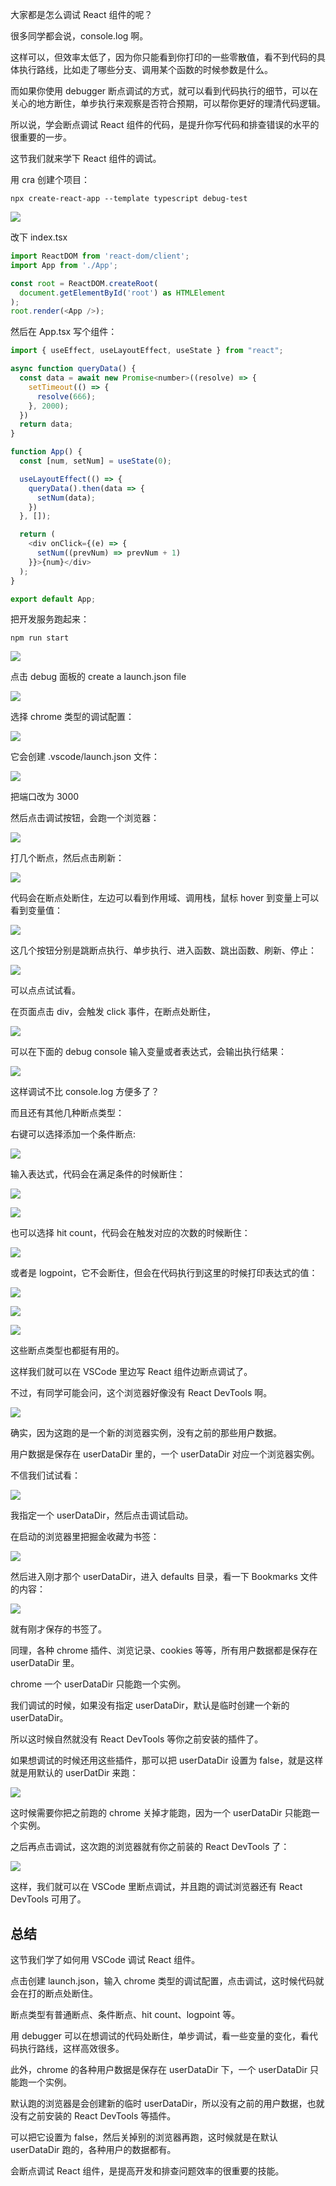 ﻿大家都是怎么调试 React 组件的呢？

很多同学都会说，console.log 啊。

这样可以，但效率太低了，因为你只能看到你打印的一些零散值，看不到代码的具体执行路线，比如走了哪些分支、调用某个函数的时候参数是什么。

而如果你使用 debugger 断点调试的方式，就可以看到代码执行的细节，可以在关心的地方断住，单步执行来观察是否符合预期，可以帮你更好的理清代码逻辑。

所以说，学会断点调试 React 组件的代码，是提升你写代码和排查错误的水平的很重要的一步。

这节我们就来学下 React 组件的调试。

用 cra 创建个项目：

```
npx create-react-app --template typescript debug-test
```

![](./images/3412a97b90f84445865205353750577a~tplv-k3u1fbpfcp-jj-mark:0:0:0:0:q75.image.png)

改下 index.tsx

```javascript
import ReactDOM from 'react-dom/client';
import App from './App';

const root = ReactDOM.createRoot(
  document.getElementById('root') as HTMLElement
);
root.render(<App />);
```
然后在 App.tsx 写个组件：

```javascript
import { useEffect, useLayoutEffect, useState } from "react";

async function queryData() {
  const data = await new Promise<number>((resolve) => {
    setTimeout(() => {
      resolve(666);
    }, 2000);
  })
  return data;
}

function App() {
  const [num, setNum] = useState(0);

  useLayoutEffect(() => {
    queryData().then(data => {
      setNum(data);
    })
  }, []);

  return (
    <div onClick={(e) => {
      setNum((prevNum) => prevNum + 1)
    }}>{num}</div>
  );
}

export default App;

```
把开发服务跑起来：

```
npm run start
```

![](./images/dead91b48d8c4bbdb7bb118d4bd64bb4~tplv-k3u1fbpfcp-jj-mark:0:0:0:0:q75.image.png)

点击 debug 面板的 create a launch.json file

![](./images/dda22e46d3514c3ca255b4df7e8b0970~tplv-k3u1fbpfcp-jj-mark:0:0:0:0:q75.image.png)

选择 chrome 类型的调试配置：

![](./images/dfbd5914af6b473cbb2dba179fe7f3f4~tplv-k3u1fbpfcp-jj-mark:0:0:0:0:q75.image.png)

它会创建 .vscode/launch.json 文件：

![](./images/a773f098837d47689b5c5b0aa9ea295e~tplv-k3u1fbpfcp-jj-mark:0:0:0:0:q75.image.png)

把端口改为 3000

然后点击调试按钮，会跑一个浏览器：

![](./images/1282274d541348de9208261b874a756c~tplv-k3u1fbpfcp-jj-mark:0:0:0:0:q75.image.png)

打几个断点，然后点击刷新：

![](./images/b9c21c647c704b949a768f3ec8b202c3~tplv-k3u1fbpfcp-jj-mark:0:0:0:0:q75.image.png)

代码会在断点处断住，左边可以看到作用域、调用栈，鼠标 hover 到变量上可以看到变量值：

![](./images/4249285353ee4473a82e8e1984b957be~tplv-k3u1fbpfcp-jj-mark:0:0:0:0:q75.image.png)

这几个按钮分别是跳断点执行、单步执行、进入函数、跳出函数、刷新、停止：

![](./images/f749c951a1e1486992fdee09b8c6896d~tplv-k3u1fbpfcp-jj-mark:0:0:0:0:q75.image.png)

可以点点试试看。

在页面点击 div，会触发 click 事件，在断点处断住，

![](./images/c146f775f6114e5894d6b7d60c9a0f1f~tplv-k3u1fbpfcp-jj-mark:0:0:0:0:q75.image.png)

可以在下面的 debug console 输入变量或者表达式，会输出执行结果：

![](./images/f0e9f2c69987412f8a1c0d560bf5bb5c~tplv-k3u1fbpfcp-jj-mark:0:0:0:0:q75.image.png)

这样调试不比 console.log 方便多了？

而且还有其他几种断点类型：

右键可以选择添加一个条件断点:

![](./images/ca5047b7bc0b42d0bfa876e18a463140~tplv-k3u1fbpfcp-jj-mark:0:0:0:0:q75.image.png)

输入表达式，代码会在满足条件的时候断住：

![](./images/08248fe17d7b4d1faf1036649fa6ca7f~tplv-k3u1fbpfcp-jj-mark:0:0:0:0:q75.image.png)

![](./images/b8aaf9aef9db4103a3a5075a6dae36d3~tplv-k3u1fbpfcp-jj-mark:0:0:0:0:q75.image.png)

也可以选择 hit count，代码会在触发对应的次数的时候断住：

![](./images/60d040cc80854781b7a3b63f279d42b8~tplv-k3u1fbpfcp-jj-mark:0:0:0:0:q75.image.png)

或者是 logpoint，它不会断住，但会在代码执行到这里的时候打印表达式的值：

![](./images/13a7c41d2e0747ac830451249275611f~tplv-k3u1fbpfcp-jj-mark:0:0:0:0:q75.image.png)

![](./images/e022713ed3fc4d8486dafdf40f3b87fa~tplv-k3u1fbpfcp-jj-mark:0:0:0:0:q75.image.png)

![](./images/8d4f0241ad2743e5959a4d51645089f8~tplv-k3u1fbpfcp-jj-mark:0:0:0:0:q75.image.png)

这些断点类型也都挺有用的。

这样我们就可以在 VSCode 里边写 React 组件边断点调试了。

不过，有同学可能会问，这个浏览器好像没有 React DevTools 啊。

![](./images/00425306a95649168c77212b65275f7b~tplv-k3u1fbpfcp-jj-mark:0:0:0:0:q75.image.png)

确实，因为这跑的是一个新的浏览器实例，没有之前的那些用户数据。

用户数据是保存在 userDataDir 里的，一个 userDataDir 对应一个浏览器实例。

不信我们试试看：

![](./images/62bec04f06cd454e9a8675ce62424c73~tplv-k3u1fbpfcp-jj-mark:0:0:0:0:q75.image.png)

我指定一个 userDataDir，然后点击调试启动。

在启动的浏览器里把掘金收藏为书签：

![](./images/c9ffea90489b4667aba6f2c792393138~tplv-k3u1fbpfcp-jj-mark:0:0:0:0:q75.image.png)

然后进入刚才那个 userDataDir，进入 defaults 目录，看一下 Bookmarks 文件的内容： 

![](./images/f870900285c8497cb5ae5566f783cece~tplv-k3u1fbpfcp-jj-mark:0:0:0:0:q75.image.png)

就有刚才保存的书签了。

同理，各种 chrome 插件、浏览记录、cookies 等等，所有用户数据都是保存在 userDataDir 里。

chrome 一个 userDataDir 只能跑一个实例。

我们调试的时候，如果没有指定 userDataDir，默认是临时创建一个新的 userDataDir。

所以这时候自然就没有 React DevTools 等你之前安装的插件了。

如果想调试的时候还用这些插件，那可以把 userDataDir 设置为 false，就是这样就是用默认的 userDatDir 来跑：

![](./images/b697eab725e04e1f957f39475a5b0e16~tplv-k3u1fbpfcp-jj-mark:0:0:0:0:q75.image.png)

这时候需要你把之前跑的 chrome 关掉才能跑，因为一个 userDataDir 只能跑一个实例。

之后再点击调试，这次跑的浏览器就有你之前装的 React DevTools 了：

![](./images/1df222df59944f69b633891adecabf82~tplv-k3u1fbpfcp-jj-mark:0:0:0:0:q75.image.png)

这样，我们就可以在 VSCode 里断点调试，并且跑的调试浏览器还有 React DevTools 可用了。

## 总结

这节我们学了如何用 VSCode 调试 React 组件。

点击创建 launch.json，输入 chrome 类型的调试配置，点击调试，这时候代码就会在打的断点处断住。

断点类型有普通断点、条件断点、hit count、logpoint 等。

用 debugger 可以在想调试的代码处断住，单步调试，看一些变量的变化，看代码执行路线，这样高效很多。

此外，chrome 的各种用户数据是保存在 userDataDir 下，一个 userDataDir 只能跑一个实例。

默认跑的浏览器是会创建新的临时 userDataDir，所以没有之前的用户数据，也就没有之前安装的 React DevTools 等插件。

可以把它设置为 false，然后关掉别的浏览器再跑，这时候就是在默认 userDataDir 跑的，各种用户的数据都有。

会断点调试 React 组件，是提高开发和排查问题效率的很重要的技能。
